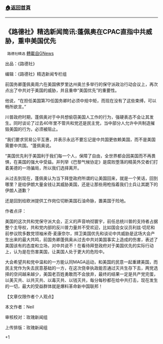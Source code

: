 ###  [:house:返回首頁](https://github.com/ourhimalayas/txt)
---

## 《路德社》精选新闻简讯:蓬佩奥在CPAC直指中共威胁，重申美国优先
` 路德社精选` [轉載自GNews](https://gnews.org/zh-hans/939898/)

出品：《路德社》

编辑：《路德社》精选新闻专栏组

前国务卿蓬佩奥周六在美国佛罗里达州奥兰多举行的保守派政治行动会议上，再次点出了中共对于美国的威胁，并且重申“美国优先”的重要性。

他说，“在担任美国第70任国务卿时必须中规中矩，而现在没有了这些束缚，可以畅所欲言。”

川普政府时期，蓬佩奥对于中共想偷窃美国人工作的行为，强硬表态不会让其发生。同时谈论了过去40年里不管共和党还是民主党，当中部分人允许中共制造摧毁美国的行为，必须被阻止。

“我们要求贸易公平互惠，并表示永远不要忘记是中共国更依赖美国，而不是美国需要中共国。“蓬佩奥说。

“美国优先利于美国利于我们每一个人，保障了自由，全世界都会因美国而不再畏惧，在美国的强大中受益。并列举《巴黎气候协定》是腐败堕落的精英外交者们打着美德的一场骗局，所以我们选择离开。

从过去到现在，蓬佩奥认为当下拜登政府所谓的让美国回来，就是一个笑话，回到哪里？是给伊朗大量金钱让其威胁美国，还是让那些用枪指着我们士兵让其跪下的伊朗人道歉？

还是回到给欧洲提供工作岗位切断美国石油命脉，置美国于险地。

作者点评：

美国的这次共和党保守派大会，正义的声音响彻寰宇，前任总统川普的支持者占据整个主导权，共和党内部的反川普力量并不受欢迎，比如国会女议员利兹·切尼和前参议院多数党领袖米奇·麦康奈尔，捍卫美国优先和谈论中共威胁是这场大会产生出来的最大共鸣，前国务卿蓬佩奥从过去中共对美国事实上造成的伤害，表述了美国该有的态度和立场，对中共说不！在看待拜登政府对于美国优先的实际行动上，认为是在伤害美国，让美国人处于更大的危险中。

大会希望共和党中温和的一方能认同MAGA运动，和美国的民意一起重建美国，而民主党作为失去民意基础的一方，在这次侥幸执政能否通过灭共生存下去，两党选择的空间越来越少，美国老百姓勇敢而不会放弃，最终的结果一定是共产党完蛋，以美灭共、以共灭共、以毒灭共、以钱灭共，每分每秒都在给中共打击，现在发生的一切，最大的受益群体就是爆料革命新中国联邦！



【文章仅限作者个人观点】

本文作者：Neil

审核校对：玫瑰新闻组

上传排版：玫瑰新闻组

+1
